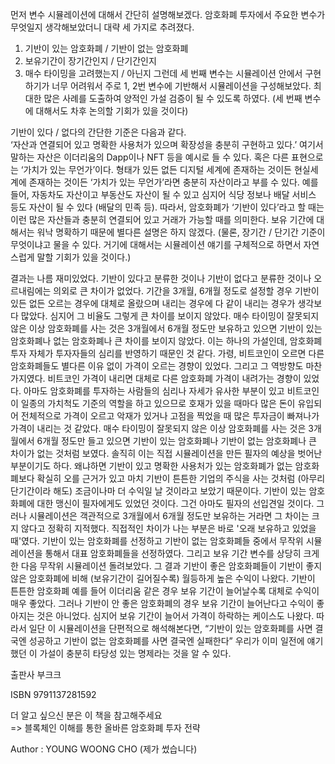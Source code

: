 먼저 변수 시뮬레이션에 대해서 간단히 설명해보겠다. 
암호화폐 투자에서 주요한 변수가 무엇일지 생각해보았더니 대략 세 가지로 추려졌다. 
1) 기반이 있는 암호화폐 / 기반이 없는 암호화폐 
2) 보유기간이 장기간인지 / 단기간인지 
3) 매수 타이밍을 고려했는지 / 아닌지 
그런데 세 번째 변수는 시뮬레이션 안에서 구현하기가 너무 어려워서 주로 1, 2번 변수에 기반해서 시뮬레이션을 구성해보았다. 
최대한 많은 사례를 도출하여 양적인 가설 검증이 될 수 있도록 하였다. (세 번째 변수에 대해서도 차후 논의할 기회가 있을 것이다)

기반이 있다 / 없다의 간단한 기준은 다음과 같다.  
‘자산과 연결되어 있고 명확한 사용처가 있으며 확장성을 충분히 구현하고 있다.’ 여기서 말하는 자산은 이더리움의 Dapp이나 NFT 등을 예시로 들 수 있다. 
혹은 다른 표현으로는 ‘가치가 있는 무언가’이다. 형태가 있든 없든 디지털 세계에 존재하는 것이든 현실세계에 존재하는 것이든 ‘가치가 있는 무언가’라면 충분히 
자산이라고 부를 수 있다. 예를 들어, 자동차도 자산이고 부동산도 자산이 될 수 있고 심지어 식당 정보나 배달 서비스 등도 자산이 될 수 있다 (배달의 민족 등). 
따라서, 암호화폐가 ‘기반이 있다’라고 할 때는 이런 많은 자산들과 충분히 연결되어 있고 거래가 가능할 때를 의미한다. 
보유 기간에 대해서는 워낙 명확하기 때문에 별다른 설명은 하지 않겠다. (물론, 장기간 / 단기간 기준이 무엇이냐고 물을 수 있다. 거기에 대해서는 
시뮬레이션 얘기를 구체적으로 하면서 자연스럽게 말할 기회가 있을 것이다.) 


결과는 나름 재미있었다. 
기반이 있다고 분류한 것이나 기반이 없다고 분류한 것이나 오르내림에는 의외로 큰 차이가 없었다. 기간을 3개월, 6개월 정도로 설정할 경우 기반이 있든 없든 
오르는 경우에 대체로 올랐으며 내리는 경우에 다 같이 내리는 경우가 생각보다 많았다. 심지어 그 비율도 그렇게 큰 차이를 보이지 않았다. 매수 타이밍이 잘못되지 
않은 이상 암호화폐를 사는 것은 3개월에서 6개월 정도만 보유하고 있으면 기반이 있는 암호화폐나 없는 암호화폐나 큰 차이를 보이지 않았다. 
이는 하나의 가설인데, 암호화폐 투자 자체가 투자자들의 심리를 반영하기 때문인 것 같다. 가령, 비트코인이 오르면 다른 암호화폐들도 별다른 이유 없이 가격이 오르는 경향이 있었다. 
그리고 그 역방향도 마찬가지였다. 비트코인 가격이 내리면 대체로 다른 암호화폐 가격이 내려가는 경향이 있었다. 아마도 암호화폐를 투자하는 사람들의 심리나 자세가 유사한 
부분이 있고 비트코인이 일종의 가치척도 기준의 역할을 하고 있으므로 호재가 있을 때마다 많은 돈이 유입되어 전체적으로 가격이 오르고 악재가 있거나 고점을 찍었을 때 많은 
투자금이 빠져나가 가격이 내리는 것 같았다. 
매수 타이밍이 잘못되지 않은 이상 암호화폐를 사는 것은 3개월에서 6개월 정도만 들고 있으면 기반이 있는 암호화폐나 기반이 없는 암호화폐나 큰 차이가 없는 것처럼 보였다. 
솔직히 이는 직접 시뮬레이션을 만든 필자의 예상을 벗어난 부분이기도 하다. 왜냐하면 기반이 있고 명확한 사용처가 있는 암호화폐가 없는 암호화폐보다 확실히 오를 근거가 있고 
마치 기반이 튼튼한 기업의 주식을 사는 것처럼 (아무리 단기간이라 해도) 조금이나마 더 수익일 날 것이라고 보았기 때문이다. 기반이 있는 암호화폐에 대한 맹신이 필자에게도 
있었던 것이다. 그건 아마도 필자의 선입견일 것이다. 그러나 시뮬레이션은 객관적으로 3개월에서 6개월 정도만 보유하는 거라면 그 차이는 크지 않다고 정확히 지적했다. 
직접적인 차이가 나는 부분은 바로 '오래 보유하고 있었을 때'였다. 기반이 있는 암호화폐를 선정하고 기반이 없는 암호화폐들 중에서 무작위 시뮬레이션을 통해서 대표 암호화폐들을 
선정하였다. 그리고 보유 기간 변수를 상당히 크게 한 다음 무작위 시뮬레이션 돌려보았다. 그 결과 기반이 좋은 암호화폐들이 기반이 좋지 않은 암호화폐에 비해 (보유기간이 길어질수록) 
월등하게 높은 수익이 나왔다. 기반이 튼튼한 암호화폐 예를 들어 이더리움 같은 경우 보유 기간이 늘어날수록 대체로 수익이 매우 좋았다. 그러나 기반이 안 좋은 암호화폐의 경우 
보유 기간이 늘어난다고 수익이 좋아지는 것은 아니었다. 심지어 보유 기간이 늘어서 가격이 하락하는 케이스도 나왔다. 
따라서 일단 이 시뮬레이션을 단편적으로 해석해본다면, “기반이 있는 암호화폐를 사면 결국엔 성공하고 기반이 없는 암호화폐를 사면 결국엔 실패한다” 우리가 이미 일전에 
얘기했던 이 가설이 충분히 타당성 있는 명제라는 것을 알 수 있다. 



출판사 부크크

ISBN 9791137281592

더 알고 싶으신 분은 이 책을 참고해주세요  
=> 블록체인 이해를 통한 올바른 암호화폐 투자 전략 

Author : YOUNG WOONG CHO  (제가 썼습니다)
